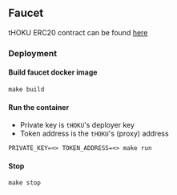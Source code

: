 ## Faucet

tHOKU ERC20 contract can be found [here](https://github.com/amazingdatamachine/contracts)

### Deployment

#### Build faucet docker image
`make build`

#### Run the container

- Private key is `tHOKU`'s deployer key
-  Token address is the `tHOKU`'s (proxy) address

`PRIVATE_KEY=<> TOKEN_ADDRESS=<> make run`

#### Stop
`make stop`
